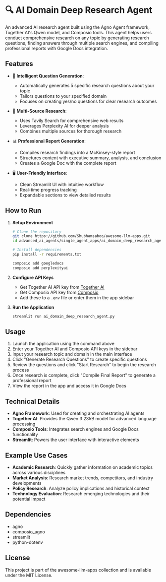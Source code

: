 # 🔍 AI Domain Deep Research Agent

An advanced AI research agent built using the Agno Agent framework, Together AI's Qwen model, and Composio tools. This agent helps users conduct comprehensive research on any topic by generating research questions, finding answers through multiple search engines, and compiling professional reports with Google Docs integration.

## Features

- 🧠 **Intelligent Question Generation**:

  - Automatically generates 5 specific research questions about your topic
  - Tailors questions to your specified domain
  - Focuses on creating yes/no questions for clear research outcomes
- 🔎 **Multi-Source Research**:

  - Uses Tavily Search for comprehensive web results
  - Leverages Perplexity AI for deeper analysis
  - Combines multiple sources for thorough research
- 📊 **Professional Report Generation**:

  - Compiles research findings into a McKinsey-style report
  - Structures content with executive summary, analysis, and conclusion
  - Creates a Google Doc with the complete report
- 🖥️ **User-Friendly Interface**:

  - Clean Streamlit UI with intuitive workflow
  - Real-time progress tracking
  - Expandable sections to view detailed results

## How to Run

1. **Setup Environment**

   ```bash
   # Clone the repository
   git clone https://github.com/Shubhamsaboo/awesome-llm-apps.git
   cd advanced_ai_agents/single_agent_apps/ai_domain_deep_research_agent

   # Install dependencies
   pip install -r requirements.txt

   composio add googledocs
   composio add perplexityai
   ```
2. **Configure API Keys**

   - Get Together AI API key from [Together AI](https://together.ai)
   - Get Composio API key from [Composio](https://composio.ai)
   - Add these to a `.env` file or enter them in the app sidebar
3. **Run the Application**

   ```bash
   streamlit run ai_domain_deep_research_agent.py
   ```

## Usage

1. Launch the application using the command above
2. Enter your Together AI and Composio API keys in the sidebar
3. Input your research topic and domain in the main interface
4. Click "Generate Research Questions" to create specific questions
5. Review the questions and click "Start Research" to begin the research process
6. Once research is complete, click "Compile Final Report" to generate a professional report
7. View the report in the app and access it in Google Docs

## Technical Details

- **Agno Framework**: Used for creating and orchestrating AI agents
- **Together AI**: Provides the Qwen 3 235B model for advanced language processing
- **Composio Tools**: Integrates search engines and Google Docs functionality
- **Streamlit**: Powers the user interface with interactive elements

## Example Use Cases

- **Academic Research**: Quickly gather information on academic topics across various disciplines
- **Market Analysis**: Research market trends, competitors, and industry developments
- **Policy Research**: Analyze policy implications and historical context
- **Technology Evaluation**: Research emerging technologies and their potential impact

## Dependencies

- agno
- composio_agno
- streamlit
- python-dotenv

## License

This project is part of the awesome-llm-apps collection and is available under the MIT License.
